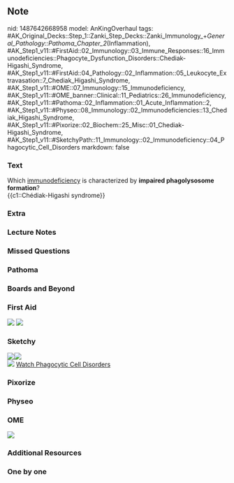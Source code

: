 ## Note
nid: 1487642668958
model: AnKingOverhaul
tags: #AK_Original_Decks::Step_1::Zanki_Step_Decks::Zanki_Immunology_+_General_Pathology::Pathoma_Chapter_2_(Inflammation), #AK_Step1_v11::#FirstAid::02_Immunology::03_Immune_Responses::16_Immunodeficiencies::Phagocyte_Dysfunction_Disorders::Chediak-Higashi_Syndrome, #AK_Step1_v11::#FirstAid::04_Pathology::02_Inflammation::05_Leukocyte_Extravasation::7_Chediak_Higashi_Syndrome, #AK_Step1_v11::#OME::07_Immunology::15_Immunodeficiency, #AK_Step1_v11::#OME_banner::Clinical::11_Pediatrics::26_Immunodeficiency, #AK_Step1_v11::#Pathoma::02_Inflammation::01_Acute_Inflammation::2, #AK_Step1_v11::#Physeo::08_Immunology::02_Immunodeficiencies::13_Chediak_Higashi_Syndrome, #AK_Step1_v11::#Pixorize::02_Biochem::25_Misc::01_Chediak-Higashi_Syndrome, #AK_Step1_v11::#SketchyPath::11_Immunology::02_Immunodeficiency::04_Phagocytic_Cell_Disorders
markdown: false

### Text
<div>
  Which <u>immunodeficiency</u> is characterized by <b>impaired
  phagolysosome formation</b>?
</div>
<div>
  {{c1::Chédiak-Higashi syndrome}}
</div>

### Extra


### Lecture Notes


### Missed Questions


### Pathoma


### Boards and Beyond


### First Aid
<img src="tmpPjipZI.png"> <img src="tmpfkQp4p.png">

### Sketchy
<div><img src="Screen%20Shot%202020-01-05%20at%202.01.50%20PM.JPG"
class="resizer"><img src=
"Screen%20Shot%202020-01-05%20at%202.01.55%20PM.JPG" class=
"resizer"></div><img src=
"Screen%20Shot%202019-12-28%20at%203.14.02%20PM_1566160514431.JPG"
class="resizer"> <a href=
"https://dashboard.sketchy.com/study/medical/courses/medical-pathophysiology/units/medical-pathophysiology-immunology/videos/medical-pathophysiology-immunology-immunodeficiency-phagocytic-cell-disorders?utm_source=anki&utm_medium=partnership&utm_campaign=february_update&utm_content=medical">
Watch Phagocytic Cell Disorders</a>

### Pixorize


### Physeo


### OME
<div class="ome-widget">
  <a href=
  "https://onlinemeded.org/spa/pediatrics/immunodeficiency/acquire?ref=anki">
  <img src="_OME_AnkiFlashcards_Lesson_6.png"></a>
</div>

### Additional Resources


### One by one

